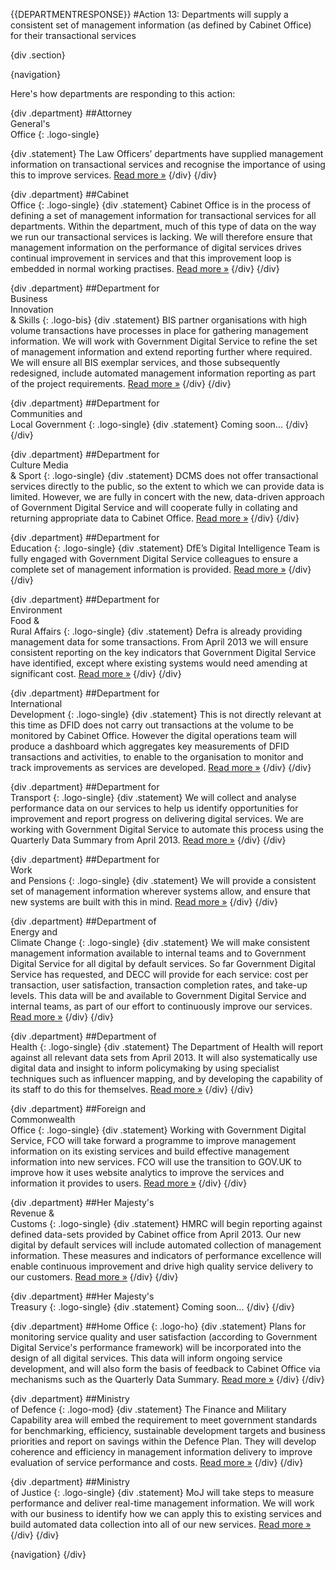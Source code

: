 {{DEPARTMENTRESPONSE}}
#Action 13: Departments will supply a consistent set of management information (as defined by Cabinet Office) for their transactional services

{div .section}

{navigation}

Here's how departments are responding to this action:



{div .department}
##Attorney <br> General's <br> Office
{: .logo-single}

{div .statement}
The Law Officers’ departments have supplied management information on transactional services and recognise the importance of using this to improve services. [Read more »](https://www.gov.uk/government/publications/law-officers-departments-digital-strategy)
{/div}
{/div}

{div .department}
##Cabinet<br>Office
{: .logo-single}
{div .statement}
Cabinet Office is in the process of defining a set of management information for transactional services for all departments. Within the department, much of this type of data on the way we run our transactional services is lacking. We will therefore ensure that management information on the performance of digital services drives continual improvement in services and that this improvement loop is embedded in normal working practises. [Read more »](http://www.cabinetoffice.gov.uk/resource-library/cabinet-office-digital-strategy)
{/div}
{/div}

{div .department}
##Department for<br>Business<br>Innovation<br>& Skills
{: .logo-bis}
{div .statement}
BIS partner organisations with high volume transactions have processes in place for gathering management information. We will work with Government Digital Service to refine the set of management information and extend reporting further where required. We will ensure all BIS exemplar services, and those subsequently redesigned, include automated management information reporting as part of the project requirements. [Read more »](http://discuss.bis.gov.uk/digitalstrategy)
{/div}
{/div}

{div .department}
##Department for<br>Communities and<br>Local Government
{: .logo-single}
{div .statement}
Coming soon...
{/div}
{/div}

{div .department}
##Department for<br>Culture Media<br>& Sport
{: .logo-single}
{div .statement}
DCMS does not offer transactional services directly to the public, so the extent to which we can provide data is limited. However, we are fully in concert with the new, data-driven approach of Government Digital Service and will cooperate fully in collating and returning appropriate data to Cabinet Office. [Read more »](http://www.dcms.gov.uk/publications/9586.aspx)
{/div}
{/div}


{div .department}
##Department for<br>Education
{: .logo-single}
{div .statement}
DfE’s Digital Intelligence Team is fully engaged with Government Digital Service colleagues to ensure a complete set of management information is provided. [Read more »](http://www.education.gov.uk/digitalstrategy)
{/div}
{/div}

{div .department}
##Department for<br>Environment<br>Food &<br>Rural Affairs
{: .logo-single}
{div .statement}
Defra is already providing management data for some transactions. From April 2013 we will ensure consistent reporting on the key indicators that Government Digital Service have identified, except where existing systems would need amending at significant cost. [Read more »](http://www.defra.gov.uk/publications/2012/12/20/pb13863-digital-strategy-2012/)
{/div}
{/div}

{div .department}
##Department for<br>International<br>Development
{: .logo-single}
{div .statement}
This is not directly relevant at this time as DFID does not carry out transactions at the volume to be monitored by Cabinet Office. However the digital operations team will produce a dashboard which aggregates key measurements of DFID transactions and activities, to enable to the organisation to monitor and track improvements as services are developed. [Read more »](http://www.dfid.gov.uk/about-us/How-we-measure-progress/dfid-digital-strategy/)
{/div}
{/div}

{div .department}
##Department for<br>Transport
{: .logo-single}
{div .statement}
We will collect and analyse performance data on our services to help us identify opportunities for improvement and report progress on delivering digital services.  We are working with Government Digital Service to automate this process using the Quarterly Data Summary from April 2013. [Read more »](https://www.gov.uk/government/publications/department-for-transport-digital-strategy)
{/div}
{/div}

{div .department}
##Department for<br>Work<br>and Pensions
{: .logo-single}
{div .statement}
We will provide a consistent set of management information wherever systems allow, and ensure that new systems are built with this in mind. [Read more »](http://www.dwp.gov.uk/publications/corporate-publications/digital-strategy.shtml)
{/div}
{/div}

{div .department}
##Department of<br>Energy and<br>Climate Change
{: .logo-single}
{div .statement}
We will make consistent management information available to internal teams and to Government Digital Service for all digital by default services. So far Government Digital Service has requested, and DECC will provide for each service: cost per transaction, user satisfaction, transaction completion rates, and  take-up levels. This data will be and available to Government Digital Service and internal teams, as part of our effort to continuously improve our services. [Read more »](http://www.decc.gov.uk/en/content/cms/about/our_goals/our_goals.aspx#dds)
{/div}
{/div}


{div .department}
##Department of<br>Health
{: .logo-single}
{div .statement}
The Department of Health will report against all relevant data sets from April 2013. It will also systematically use digital data and insight to inform policymaking by using specialist techniques such as influencer mapping, and by developing the capability of its staff to do this for themselves. [Read more »](http://digitalhealth.dh.gov.uk/digital-strategy)
{/div}
{/div}

{div .department}
##Foreign and<br>Commonwealth<br>Office
{: .logo-single}
{div .statement}
Working with Government Digital Service, FCO will take forward a programme to improve management information on its existing services and build effective management information into new services. FCO will use the transition to GOV.UK to improve how it uses website analytics to improve the services and information it provides to users. [Read more »](https://www.gov.uk/government/publications/the-fco-digital-strategy)
{/div}
{/div}

{div .department}
##Her Majesty's<br>Revenue &<br>Customs
{: .logo-single}
{div .statement}
HMRC will begin reporting against defined data-sets provided by Cabinet office from April 2013. Our new digital by default services will include automated collection of management information. These measures and indicators of performance excellence will enable continuous improvement and drive high quality service delivery to our customers. [Read more »](http://www.hmrc.gov.uk/about/2012-digital-strategy.pdf)
{/div}
{/div}

{div .department}
##Her Majesty's<br>Treasury
{: .logo-single}
{div .statement}
Coming soon...
{/div}
{/div}

{div .department}
##Home Office
{: .logo-ho}
{div .statement}
Plans for monitoring service quality and user satisfaction (according to Government Digital Service's performance framework) will be incorporated into the design of all digital services. This data will inform ongoing service development, and will also form the basis of feedback to Cabinet Office via mechanisms such as the Quarterly Data Summary. [Read more »](http://www.homeoffice.gov.uk/publications/about-us/corporate-publications/ho-digital-strategy/)
{/div}
{/div}

{div .department}
##Ministry<br>of Defence
{: .logo-mod}
{div .statement}
The Finance and Military Capability area will embed the requirement to meet government standards for benchmarking, efficiency, sustainable development targets and business priorities and report on savings within the Defence Plan. They will develop coherence and efficiency in management information delivery to improve evaluation of service performance and costs. [Read more »](https://www.gov.uk/government/publications/digital-in-defence)
{/div}
{/div}

{div .department}
##Ministry<br>of Justice
{: .logo-single}
{div .statement}
MoJ will take steps to measure performance and deliver real-time management information. We will work with our business to identify how we can apply this to existing services and build automated data collection into all of our new services. [Read more »](http://open.justice.gov.uk/digital-strategy/#theme-03-breaking-barriers-to-digital-transformation)
{/div}
{/div}

{navigation}
{/div}





